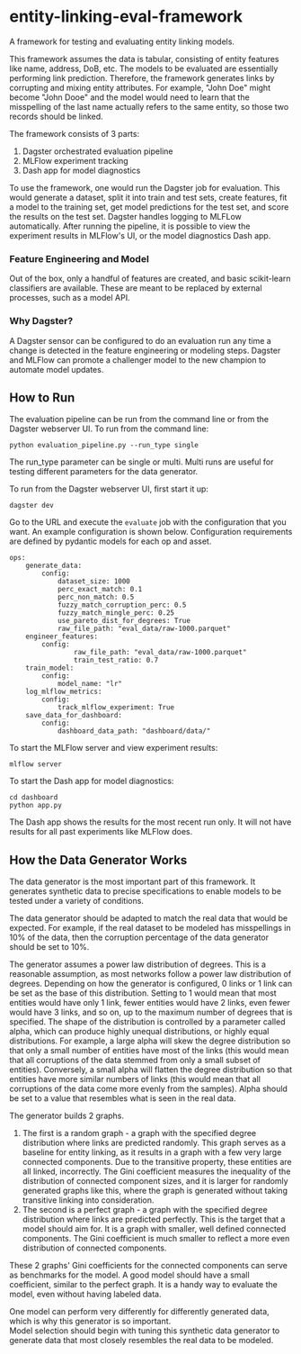 # entity-linking-eval-framework
A framework for testing and evaluating entity linking models.

This framework assumes the data is tabular, consisting of entity features like name, address, DoB, etc.  The models 
to be evaluated are essentially performing link prediction.  Therefore, the framework generates links by corrupting 
and mixing entity attributes.  For example, "John Doe" might become "John Dooe" and the model would need to learn that 
the misspelling of the last name actually refers to the same entity, so those two records should be linked.  

The framework consists of 3 parts:
1. Dagster orchestrated evaluation pipeline
2. MLFlow experiment tracking
3. Dash app for model diagnostics

To use the framework, one would run the Dagster job for evaluation.  This would generate a dataset, split it into 
train and test sets, create features, fit a model to the training set, get model predictions for the test set, and 
score the results on the test set.  Dagster handles logging to MLFLow automatically.  After running the pipeline, 
it is possible to view the experiment results in MLFlow's UI, or the model diagnostics Dash app.

### Feature Engineering and Model

Out of the box, only a handful of features are created, and basic scikit-learn classifiers are available.  These are 
meant to be replaced by external processes, such as a model API.

### Why Dagster?

A Dagster sensor can be configured to do an evaluation run any time a change is detected in the feature engineering or 
modeling steps.  Dagster and MLFlow can promote a challenger model to the new champion to automate model updates. 

## How to Run

The evaluation pipeline can be run from the command line or from the Dagster webserver UI.  To run from the command 
line:
```commandline
python evaluation_pipeline.py --run_type single
```

The run_type parameter can be single or multi.  Multi runs are useful for testing different parameters for the data 
generator.  

To run from the Dagster webserver UI, first start it up:
```commandline
dagster dev
```

Go to the URL and execute the `evaluate` job with the configuration that you want.  An example configuration is shown 
below.  Configuration requirements are defined by pydantic models for each op and asset.

```commandline
ops:
    generate_data:
        config:
            dataset_size: 1000
            perc_exact_match: 0.1
            perc_non_match: 0.5
            fuzzy_match_corruption_perc: 0.5
            fuzzy_match_mingle_perc: 0.25
            use_pareto_dist_for_degrees: True
            raw_file_path: "eval_data/raw-1000.parquet"
    engineer_features:
        config:
                raw_file_path: "eval_data/raw-1000.parquet"
                train_test_ratio: 0.7
    train_model:
        config:
            model_name: "lr"
    log_mlflow_metrics:
        config:
            track_mlflow_experiment: True
    save_data_for_dashboard:
        config:
            dashboard_data_path: "dashboard/data/"
```

To start the MLFlow server and view experiment results:
```commandline
mlflow server
```

To start the Dash app for model diagnostics:
```commandline
cd dashboard
python app.py
```

The Dash app shows the results for the most recent run only.  It will not have results for all past experiments like 
MLFlow does.

## How the Data Generator Works

The data generator is the most important part of this framework.  It generates synthetic data to precise specifications 
to enable models to be tested under a variety of conditions.

The data generator should be adapted to match the real data that would be expected.  For example, if the real dataset 
to be modeled has misspellings in 10% of the data, then the corruption percentage of the data generator should be set 
to 10%.  

The generator assumes a power law distribution of degrees.  This is a reasonable assumption, as most networks follow 
a power law distribution of degrees.  Depending on how the generator is configured, 0 links or 1 link can be set as the 
base of this distribution.  Setting to 1 would mean that most entities would have only 1 link, fewer entities would 
have 2 links, even fewer would have 3 links, and so on, up to the maximum number of degrees that is specified.  The 
shape of the distribution is controlled by a parameter called alpha, which can produce highly unequal distributions, or 
highly equal distributions.  For example, a large alpha will skew the degree distribution so that only a small number 
of entities have most of the links (this would mean that all corruptions of the data stemmed from only a small subset 
of entities).  Conversely, a small alpha will flatten the degree distribution so that entities have more similar 
numbers of links (this would mean that all corruptions of the data come more evenly from the samples).  Alpha should 
be set to a value that resembles what is seen in the real data.

The generator builds 2 graphs.  
1. The first is a random graph - a graph with the specified degree distribution where 
links are predicted randomly.  This graph serves as a baseline for entity linking, as it results in a graph with a few 
very large connected components.  Due to the transitive property, these entities are all linked, incorrectly.  The Gini 
coefficient measures the inequality of the distribution of connected component sizes, and it is larger for randomly 
generated graphs like this, where the graph is generated without taking transitive linking into consideration.  
2. The second is a perfect graph - a graph with the specified degree distribution where 
links are predicted perfectly.  This is the target that a model should aim for.  It is a graph with smaller, well 
defined connected components.  The Gini coefficient is much smaller to reflect a more even distribution of connected 
components. 

These 2 graphs' Gini coefficients for the connected components can serve as benchmarks for the model.  A good model 
should have a small coefficient, similar to the perfect graph.  It is a handy way to evaluate the model, even without 
having labeled data.

One model can perform very differently for differently generated data, which is why this generator is so important.  
Model selection should begin with tuning this synthetic data generator to generate data that most closely resembles the 
real data to be modeled.  
